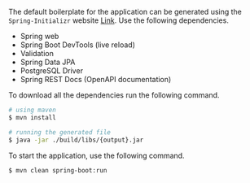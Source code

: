The default boilerplate for the application can be generated using the `Spring-Initializr` website [Link](https://start.spring.io/). Use the following dependencies.

- Spring web
- Spring Boot DevTools (live reload)
- Validation 
- Spring Data JPA
- PostgreSQL Driver
- Spring REST Docs (OpenAPI documentation)

To download all the dependencies run the following command.

```bash
# using maven
$ mvn install

# running the generated file
$ java -jar ./build/libs/{output}.jar
```

To start the application, use the following command.

```bash
$ mvn clean spring-boot:run
```
